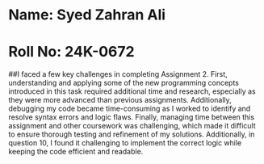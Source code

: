 # Name: Syed Zahran Ali 
# Roll No: 24K-0672
##I faced a few key challenges in completing Assignment 2. First, understanding and applying some of the new programming concepts introduced in this task required additional time and research, especially as they were more advanced than previous assignments. Additionally, debugging my code became time-consuming as I worked to identify and resolve syntax errors and logic flaws. Finally, managing time between this assignment and other coursework was challenging, which made it difficult to ensure thorough testing and refinement of my solutions. Additionally, in question 10, I found it challenging to implement the correct logic while keeping the code efficient and readable.
